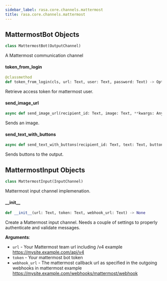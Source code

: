 ```yaml
---
sidebar_label: rasa.core.channels.mattermost
title: rasa.core.channels.mattermost
---
```

## MattermostBot Objects

```python
class MattermostBot(OutputChannel)
```

A Mattermost communication channel

#### token\_from\_login

```python
@classmethod
def token_from_login(cls, url: Text, user: Text, password: Text) -> Optional[Text]
```

Retrieve access token for mattermost user.

#### send\_image\_url

```python
async def send_image_url(recipient_id: Text, image: Text, **kwargs: Any) -> None
```

Sends an image.

#### send\_text\_with\_buttons

```python
async def send_text_with_buttons(recipient_id: Text, text: Text, buttons: List[Dict[Text, Any]], **kwargs: Any, ,) -> None
```

Sends buttons to the output.

## MattermostInput Objects

```python
class MattermostInput(InputChannel)
```

Mattermost input channel implemenation.

#### \_\_init\_\_

```python
def __init__(url: Text, token: Text, webhook_url: Text) -> None
```

Create a Mattermost input channel.
Needs a couple of settings to properly authenticate and validate
messages.

**Arguments**:

- `url` - Your Mattermost team url including /v4 example
  https://mysite.example.com/api/v4
- `token` - Your mattermost bot token
- `webhook_url` - The mattermost callback url as specified
  in the outgoing webhooks in mattermost example
  https://mysite.example.com/webhooks/mattermost/webhook

